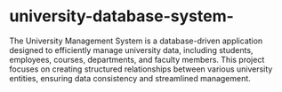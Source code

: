 # university-database-system-
The University Management System is a database-driven application designed to efficiently manage university data, including students, employees, courses, departments, and faculty members. This project focuses on creating structured relationships between various university entities, ensuring data consistency and streamlined management.
